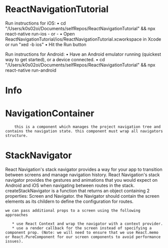 # ReactNavigationTutorial

Run instructions for iOS:
    • cd "/Users/k0s02oi/Documents/selfRepos/ReactNavigationTutorial" && npx react-native run-ios
    - or -
    • Open ReactNavigationTutorial/ios/ReactNavigationTutorial.xcworkspace in Xcode or run "xed -b ios"
    • Hit the Run button

  Run instructions for Android:
    • Have an Android emulator running (quickest way to get started), or a device connected.
    • cd "/Users/k0s02oi/Documents/selfRepos/ReactNavigationTutorial" && npx react-native run-android
    
 # Info
 
 # NavigationContainer
        this is a component which manages the project navigation tree and contains the navigation state. this component must wrap all navigators structure.
 
 
 # StackNavigator
 
 React Navigation's stack navigator provides a way for your app to transition between screens and manage navigation history.
 React Navigation's stack navigator provides the gestures and animations that you would expect on Android and iOS when navigating between routes in the stack.
   createStackNavigator is a function that returns an object containing 2 properties: Screen and Navigator.
    the Navigator should contain the screen elements as its childern to define the configuration for routes.
    
    we can pass additional props to a screen using the following approaches
    
       * use React Context and wrap the navigator with a context provider.
       * use a render callback for the screen instead of specifying a component prop. (Note: we will need to ensure that we use React.memo or React.PureComponent for our screen components to avoid performance issues). 
   
 

